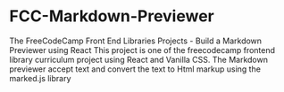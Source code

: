 # FCC-Markdown-Previewer
The FreeCodeCamp Front End Libraries Projects - Build a Markdown Previewer using React
This project is one of the freecodecamp frontend library curriculum project using React 
and Vanilla CSS.
The Markdown previewer accept text and convert the text to Html markup using the marked.js library
